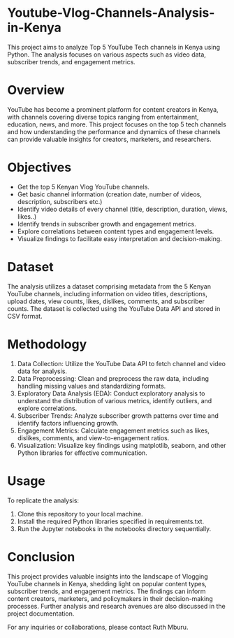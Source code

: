 # Youtube-Vlog-Channels-Analysis-in-Kenya

This project aims to analyze Top 5 YouTube Tech channels in Kenya using Python. The analysis focuses on various aspects such as video data, subscriber trends, and engagement metrics.
# Overview
YouTube has become a prominent platform for content creators in Kenya, with channels covering diverse topics ranging from entertainment, education, news, and more. This project focuses on the top 5 tech channels and how understanding the performance and dynamics of these channels can provide valuable insights for creators, marketers, and researchers.
# Objectives
* Get the top 5 Kenyan Vlog YouTube channels.
* Get basic channel information (creation date, number of videos, description, subscribers etc.)
* Identify video details of every channel (title, description, duration, views, likes..)
* Identify trends in subscriber growth and engagement metrics.
* Explore correlations between content types and engagement levels.
* Visualize findings to facilitate easy interpretation and decision-making.
# Dataset
The analysis utilizes a dataset comprising metadata from the 5 Kenyan YouTube channels, including information on video titles, descriptions, upload dates, view counts, likes, dislikes, comments, and subscriber counts. The dataset is collected using the YouTube Data API and stored in CSV format.
# Methodology
1. Data Collection: Utilize the YouTube Data API to fetch channel and video data for analysis.
2. Data Preprocessing: Clean and preprocess the raw data, including handling missing values and standardizing formats.
3. Exploratory Data Analysis (EDA): Conduct exploratory analysis to understand the distribution of various metrics, identify outliers, and explore correlations.
4. Subscriber Trends: Analyze subscriber growth patterns over time and identify factors influencing growth.
5. Engagement Metrics: Calculate engagement metrics such as likes, dislikes, comments, and view-to-engagement ratios.
6. Visualization: Visualize key findings using matplotlib, seaborn, and other Python libraries for effective communication.

# Usage
To replicate the analysis:

1. Clone this repository to your local machine.
2. Install the required Python libraries specified in requirements.txt.
3. Run the Jupyter notebooks in the notebooks directory sequentially.

# Conclusion
This project provides valuable insights into the landscape of Vlogging YouTube channels in Kenya, shedding light on popular content types, subscriber trends, and engagement metrics. The findings can inform content creators, marketers, and policymakers in their decision-making processes. Further analysis and research avenues are also discussed in the project documentation.

For any inquiries or collaborations, please contact Ruth Mburu.



